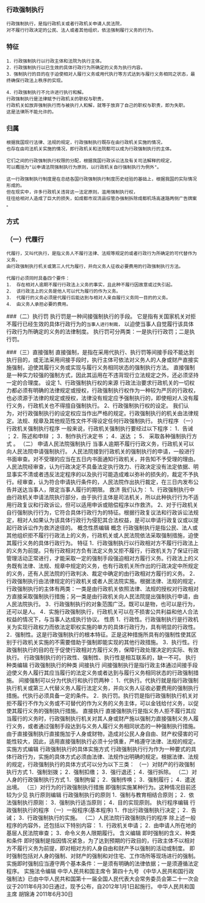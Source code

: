 ### 行政强制执行
    行政强制执行，是指行政机关或者行政机关申请人民法院，
    对不履行行政决定的公民、法人或者其他组织，依法强制履行义务的行为。
    
### 特征
    1．行政强制执行以行政主体和法院为执行主体。
    2．行政强制执行以已生效的具体行政行为所确定的义务为执行内容。
    3．强制执行的目的在于迫使相对人履行义务或用代执行等方式达到与履行义务相同之状态，最终确保行政法上秩序的实现。
    
    4．行政强制执行不允许进行执行和解。
    行政强制执行是法律赋予行政机关的职权与职责，
    行政机关如放弃强制执行而与被执行人和解，就等于放弃了自己的职权与职责，即为失职。
    这是法律所不能允许的。

### 归属
    根据我国现行法律、法规的规定，行政强制执行既存在由行政机关实施的情况，
    也存在由司法机关实施的情况，即行政机关和法院都可以成为行政强制执行的主体。
    
    它们之间的行政强制执行权限的分配，根据我国行政诉讼法及有关司法解释的规定，
    可以概括为"以申请法院强制执行为原则，以行政机关自行强制执行为例外"。
    
    这一行政强制执行制度是在总结各国行政强制执行制度历史经验的基础上，根据我国的实际情况形成的。
    但在现实中，许多行政机关违背这一法定原则，滥用强制执行权，
    往往给相对人造成了巨大的损失，如成都市双流县综管办强制拆除成都机场高速路两侧广告牌案 。
    
### 方式
### （一）代履行
    代履行，又叫代执行，是指义务人不履行法律、法规等规定的或者行政行为所确定的可代替作为义务，
    由行政强制执行机关或第三人代为履行，并向义务人征收必要费用的行政强制执行方法。 
    
    代履行必须同时具备四个要件：
    1． 存在相对人逾期不履行行政法上义务的事实，且此种不履行因故意或过失引起。
    2． 该行政法上的义务是他人可以代为履行的作为义务。
    3． 代履行的义务必须是代履行后能达到与相对人亲自履行义务同一目的的义务。
    4． 由义务人承担必要的费用。

###（二）执行罚
    执行罚是一种间接强制执行的手段。
    它是指有关国家机关对拒不履行已经生效的具体行政行为的``当事人进行制裁，``
    以迫使当事人自觉履行该具体行政行为所确定的义务的法律制度。
    执行罚可分两类：一是执行行政罚；二是执行罚。
    
###（三）直接强制
    直接强制，是指在采用代执行、执行罚等间接手段不能达到执行目的，或无法采用间接手段时，执行主体可依法对义务人的人身或财产直接实施强制，迫使其履行义务或实现与履行义务相同状态的强制执行方法。
    直接强制是一种实力较强的强制方式，因此其运用在不违背现行立法规定之外，还必须坚持一定的合理度。
    设定
1、行政强制执行权的来源
行政法治要求行政机关的一切权力都必须有明确的法律规定或授权，行政强制执行权作为一种较为严厉的行政权，也必须源于法律的规定或授权，法律没有规定应予强制执行的，即使相对人没有履行义务，行政机关也不得擅自强制执行。
2、行政强制执行权的设定。
我们认为，对行政强制执行的设定权应当作出严格的规定。行政强制执行的机关由法律规定。法规、规章及其他规范性文件不得设定任何行政强制执行。
执行程序
（一） 行政机关强制执行程序
一般来说，行政机关强制执行要经过以下程序：
1．告诫 ；
2．陈述和申辩 ；
3．制作执行决定书 ；
4．送达 ；
5． 采取各种强制执行方式 。
（二） 申请人民法院强制执行
当事人逾期不履行行政义务，行政机关可以向人民法院申请强制执行。
人民法院接到行政机关的强制执行的申请，一般进行书面审查。对不受理的应当在五日内书面通知行政机关，并告知不予受理的理由。
人民法院经审查，认为行政决定不具备法定执行效力、行政决定没有法定依据、明显事实不清或者违反法定程序的以及执行可能造成难以弥补的损失的，裁定不予执行。经审查，认为符合申请执行条件的，人民法院作出执行裁定，在三日内发布公告并送达当事人，限定当事人履行的期限。
救济
我们认为：
1、行政强制执行中由行政机关申请法院执行部分，由于执行主体是司法机关，所以此种执行行为不适用行政复议和行政诉讼，但可以适用申诉或赔偿程序以作救济。
2、对于行政机关自行强制执行行为，它符合具体行政行为的特征。根据行政复议法和行政诉讼法规定，相对人如果认为该具体行政行为侵犯其合法权益，是可以申请行政复议或以提起行政诉讼作为救济途径的。
概念性质编辑
概念
行政强制执行是指公民、法人或其他组织拒不履行行政法上的义务，行政机关或人民法院依法采取强制措施，迫使其履行义务的具体行政行为。
特征
1．行政强制执行以行政相对方不履行行政法上的义务为前提。只有行政相对方负有法定义务又拒不履行，行政机关为了保证行政管理活动正常进行，才能采取一定的强制手段强迫相对方履行义务。行政法上的义务既有法律、法规、规章中规定的义务，也有行政机关所作出的行政决定中所规定的义务，还有人民法院的行政判决、裁定中确定的由行政相对方履行的义务。
2．行政强制执行由法律规定的行政机关或者人民法院实施。根据法律、法规的规定，行政强制执行的主体有两类：一类是由行政机关依照法律、法规的授权对行政相对方直接采取强制执行措施；另一类是由行政机关向人民法院提出强制执行申请，由人民法院执行。
3．行政强制执行的对象范围广泛。既可以是物，也可以是行为，还可以是人。
4．实施行政强制执行，行政机关可以在不损害公共利益和他人合法权益的情况下，与当事人达成执行协议。
性质
1．行政性。行政强制执行是行政机关为实现行政权力而依法定职权实施的单方的具体行政行为，具有明显的行政性。
2．强制性。这是行政强制执行的根本特征。正是这种措施所具有的强制性使其区别于行政机关实施的不需要借助于强制即能实现的其他行政措施。
3．执行性。行政强制执行的目的在于促使行政相对方履行义务，保障行政处理决定的实际、有效执行。
行政强制执行的行政性、强制性、执行性是相互联系的，缺一不可。
执行种类编辑
行政强制执行的种类
间接执行
间接强制执行是指行政主体通过间接手段迫使义务人履行其应当履行的法定义务或者达到与履行义务相同状态的行政强制措施。
间接强制可以分为代执行和执行罚两种：
1．代执行。代执行就是指行政强制执行机关或第三人代替义务人履行法定义务，并向义务人征收必要费用的强制执行措施。代执行必须具备一定的条件。
2．执行罚。执行罚是指行政强制执行机关对拒不履行不作为义务或不可替代的作为义务的义务主体，可以金钱给付义务，以促使其履行义务的强制执行措施。
直接执行
直接强制执行是指义务人拒不履行其应当履行的义务时，行政强制执行机关对其人身或财产施以强制力直接强制义务人履行义务，或者通过强制手段达到与义务人履行义务相同状态的一种强制执行措施。
由于直接强制执行直接施加于人身或财物，造成对公民人身自由、财产权侵害的可能性较大，因此，适用直接强制执行必须十分慎重，严格遵守法律、法规的规定。
实施方式编辑
行政强制执行的具体实施方式
行政强制执行行为作为一种要式的具体行政行为，实施的具体方式必须由法律、法规作出明确的规定。根据法律、法规的规定，行政强制执行的具体方式可以分为以下三类：
（一）对财产的行政强制执行方式
1．强制划拨；
2．强制扣缴；
3．强行退还；
4．强行拆除。
（二）对人身的行政强制执行方式
1．强制拘留；
2．强制传唤；
3．强制履行；
4．遣送出境。
（三）对行为的行政强制执行措施
即强制实施某种行为。这种情况目前还较为少见
执行原则编辑
行政强制执行的原则
1．强制与教育相结合原则；
2．依法强制执行原刚：
3．强制执行适当原则；
4．目的实现原则。
执行程序编辑
行政强制执行的程序
（一）一般程序(基本程序)
1．作出行政强制执行决定；
2．告诫；
3．行政强制执行的实施。
（二）人民法院行政强制执行的程序
除上述一般程序的内容外，还包括以下特别内容：
1．行政机关申请；
2．由申请人所在地的基层人民法院审查；
3．命令义务人限期履行。
含义编辑
即时强制的含义、种类和条件
即时强制是指因情况紧急，为了达到预期的行政目的，行政主体不以相对方不履行义务为前提，即对相对方的人身自由和财产予以强制的活动或制度。
即时强制包括对人身的强制、对财产的强制和对住宅、工作场所等现场进行的强制。
实施即时强制应当遵守两个基本条件：一是须有明确的法律依据；一是须遵循法定程序。
实施法令编辑
中华人民共和国主席令
第四十九号
《中华人民共和国行政强制法》已由中华人民共和国第十一届全国人民代表大会常务委员会第二十一次会议于2011年6月30日通过，现予公布，自2012年1月1日起施行。
中华人民共和国主席 胡锦涛
2011年6月30日